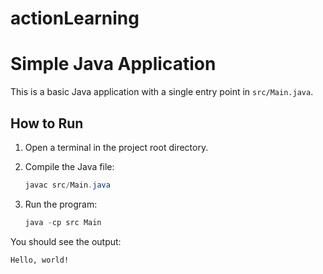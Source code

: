 # actionLearning

# Simple Java Application

This is a basic Java application with a single entry point in `src/Main.java`.

## How to Run

1. Open a terminal in the project root directory.
2. Compile the Java file:
   
   ```powershell
   javac src/Main.java
   ```
3. Run the program:
   
   ```powershell
   java -cp src Main
   ```

You should see the output:

```
Hello, world!
```